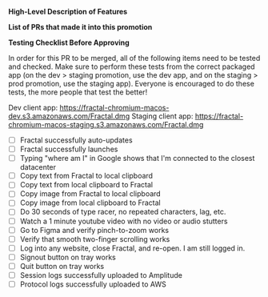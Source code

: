 **High-Level Description of Features**


**List of PRs that made it into this promotion**


**Testing Checklist Before Approving**

In order for this PR to be merged, all of the following items need to be tested and checked. Make sure to perform these tests from the correct packaged app (on the dev > staging promotion, use the dev app, and on the staging > prod promotion, use the staging app). Everyone is encouraged to do these tests, the more people that test the better!

Dev client app: https://fractal-chromium-macos-dev.s3.amazonaws.com/Fractal.dmg
Staging client app: https://fractal-chromium-macos-staging.s3.amazonaws.com/Fractal.dmg

- [ ] Fractal successfully auto-updates
- [ ] Fractal successfully launches
- [ ] Typing "where am I" in Google shows that I'm connected to the closest datacenter
- [ ] Copy text from Fractal to local clipboard
- [ ] Copy text from local clipboard to Fractal
- [ ] Copy image from Fractal to local clipboard
- [ ] Copy image from local clipboard to Fractal
- [ ] Do 30 seconds of type racer, no repeated characters, lag, etc.
- [ ] Watch a 1 minute youtube video with no video or audio stutters
- [ ] Go to Figma and verify pinch-to-zoom works
- [ ] Verify that smooth two-finger scrolling works
- [ ] Log into any website, close Fractal, and re-open. I am still logged in.
- [ ] Signout button on tray works
- [ ] Quit button on tray works
- [ ] Session logs successfully uploaded to Amplitude
- [ ] Protocol logs successfully uploaded to AWS
